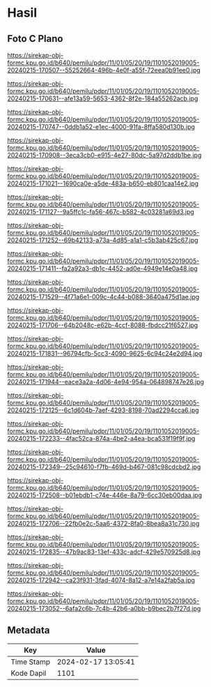 # Hasil

## Foto C Plano

https://sirekap-obj-formc.kpu.go.id/b640/pemilu/pdpr/11/01/05/20/19/1101052019005-20240215-170507--55252664-496b-4e0f-a55f-72eea0b91ee0.jpg

https://sirekap-obj-formc.kpu.go.id/b640/pemilu/pdpr/11/01/05/20/19/1101052019005-20240215-170631--afe13a59-5653-4362-8f2e-184a55262acb.jpg

https://sirekap-obj-formc.kpu.go.id/b640/pemilu/pdpr/11/01/05/20/19/1101052019005-20240215-170747--0ddb1a52-e1ec-4000-91fa-8ffa580d130b.jpg

https://sirekap-obj-formc.kpu.go.id/b640/pemilu/pdpr/11/01/05/20/19/1101052019005-20240215-170908--3eca3cb0-e915-4e27-80dc-5a97d2ddb1be.jpg

https://sirekap-obj-formc.kpu.go.id/b640/pemilu/pdpr/11/01/05/20/19/1101052019005-20240215-171021--1690ca0e-a5de-483a-b650-eb801caa14e2.jpg

https://sirekap-obj-formc.kpu.go.id/b640/pemilu/pdpr/11/01/05/20/19/1101052019005-20240215-171127--9a5ffc1c-fa56-467c-b582-4c03281a69d3.jpg

https://sirekap-obj-formc.kpu.go.id/b640/pemilu/pdpr/11/01/05/20/19/1101052019005-20240215-171252--69b42133-a73a-4d85-a1a1-c5b3ab425c67.jpg

https://sirekap-obj-formc.kpu.go.id/b640/pemilu/pdpr/11/01/05/20/19/1101052019005-20240215-171411--fa2a92a3-db1c-4452-ad0e-4949e14e0a48.jpg

https://sirekap-obj-formc.kpu.go.id/b640/pemilu/pdpr/11/01/05/20/19/1101052019005-20240215-171529--4f71a6e1-009c-4c44-b088-3640a475d1ae.jpg

https://sirekap-obj-formc.kpu.go.id/b640/pemilu/pdpr/11/01/05/20/19/1101052019005-20240215-171706--64b2048c-e62b-4ccf-8088-fbdcc21f6527.jpg

https://sirekap-obj-formc.kpu.go.id/b640/pemilu/pdpr/11/01/05/20/19/1101052019005-20240215-171831--96794cfb-5cc3-4090-9625-6c94c24e2d94.jpg

https://sirekap-obj-formc.kpu.go.id/b640/pemilu/pdpr/11/01/05/20/19/1101052019005-20240215-171944--eace3a2a-4d06-4e94-954a-064898747e26.jpg

https://sirekap-obj-formc.kpu.go.id/b640/pemilu/pdpr/11/01/05/20/19/1101052019005-20240215-172125--6c1d604b-7aef-4293-8198-70ad2294cca6.jpg

https://sirekap-obj-formc.kpu.go.id/b640/pemilu/pdpr/11/01/05/20/19/1101052019005-20240215-172233--4fac52ca-874a-4be2-a4ea-bca531f19f9f.jpg

https://sirekap-obj-formc.kpu.go.id/b640/pemilu/pdpr/11/01/05/20/19/1101052019005-20240215-172349--25c94610-f7fb-469d-b467-081c98cdcbd2.jpg

https://sirekap-obj-formc.kpu.go.id/b640/pemilu/pdpr/11/01/05/20/19/1101052019005-20240215-172508--b01ebdb1-c74e-446e-8a79-6cc30eb00daa.jpg

https://sirekap-obj-formc.kpu.go.id/b640/pemilu/pdpr/11/01/05/20/19/1101052019005-20240215-172706--22fb0e2c-5aa6-4372-8fa0-8bea8a31c730.jpg

https://sirekap-obj-formc.kpu.go.id/b640/pemilu/pdpr/11/01/05/20/19/1101052019005-20240215-172835--47b9ac83-13ef-433c-adcf-429e570925d8.jpg

https://sirekap-obj-formc.kpu.go.id/b640/pemilu/pdpr/11/01/05/20/19/1101052019005-20240215-172942--ca23f931-3fad-4074-8a12-a7e14a2fab5a.jpg

https://sirekap-obj-formc.kpu.go.id/b640/pemilu/pdpr/11/01/05/20/19/1101052019005-20240215-173052--6afa2c6b-7c4b-42b6-a0bb-b9bec2b7f27d.jpg


## Metadata

| Key        | Value               |
| ---------- | ------------------- |
| Time Stamp | 2024-02-17 13:05:41 |
| Kode Dapil | 1101                |



